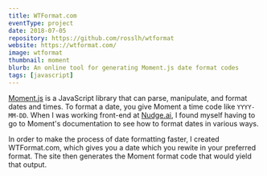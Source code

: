 ```yaml
---
title: WTFormat.com
eventType: project
date: 2018-07-05
repository: https://github.com/rosslh/wtformat
website: https://wtformat.com/
image: wtformat
thumbnail: moment
blurb: An online tool for generating Moment.js date format codes
tags: [javascript]
---
```


<a target="_blank" rel="noopener noreferrer" href="https://momentjs.com">Moment.js</a> is a JavaScript library that can parse, manipulate, and format dates and times. To format a date, you give Moment a time code like <code>YYYY-MM-DD</code>. When I was working front-end at <a target="_blank" rel="noopener noreferrer" href="https://www.nudge.ai">Nudge.ai</a>, I found myself having to go to Moment's documentation to see how to format dates in various ways.

In order to make the process of date formatting faster, I created WTFormat.com, which gives you a date which you rewite in your preferred format. The site then generates the Moment format code that would yield that output.